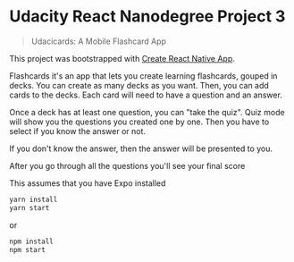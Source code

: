 # Udacity React Nanodegree Project 3
> Udacicards: A Mobile Flashcard App


This project was bootstrapped with [Create React Native App](https://github.com/react-community/create-react-native-app).

Flashcards it's an app that lets you create learning flashcards, gouped in decks. You can create as many decks as you want. Then, you can add cards to the decks. Each card will need to have a question and an answer.

Once a deck has at least one question, you can "take the quiz". Quiz mode will show you the questions you created one by one. Then you have to select if you know the answer or not.

If you don't know the answer, then the answer will be presented to you.

After you go through all the questions you'll see your final score

This assumes that you have Expo installed

```bash
yarn install
yarn start
```
or
```bash
npm install
npm start
```


